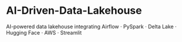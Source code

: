 # AI-Driven-Data-Lakehouse
AI-powered data lakehouse integrating Airflow · PySpark · Delta Lake · Hugging Face · AWS · Streamlit

